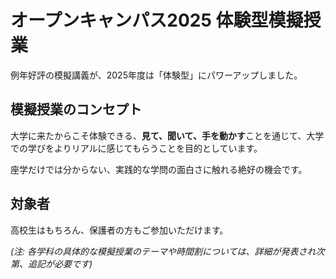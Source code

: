 # オープンキャンパス2025 体験型模擬授業

例年好評の模擬講義が、2025年度は「体験型」にパワーアップしました。

## 模擬授業のコンセプト
大学に来たからこそ体験できる、**見て、聞いて、手を動かす**ことを通じて、大学での学びをよりリアルに感じてもらうことを目的としています。

座学だけでは分からない、実践的な学問の面白さに触れる絶好の機会です。

## 対象者
高校生はもちろん、保護者の方もご参加いただけます。

*(注: 各学科の具体的な模擬授業のテーマや時間割については、詳細が発表され次第、追記が必要です)*